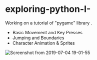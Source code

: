 # exploring-python-I- 

Working on a tutorial of "pygame" library . 

- Basic Movement and Key Presses 
- Jumping and Boundaries
- Character Animation & Sprites 

![Screenshot from 2019-07-04 19-01-55](https://user-images.githubusercontent.com/10968758/60683206-75c68580-9e8e-11e9-8f4d-88ffcb8480fc.png)

